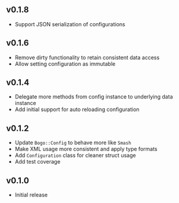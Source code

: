 ## v0.1.8
* Support JSON serialization of configurations

## v0.1.6
* Remove dirty functionality to retain consistent data access
* Allow setting configuration as immutable

## v0.1.4
* Delegate more methods from config instance to underlying data instance
* Add initial support for auto reloading configuration

## v0.1.2
* Update `Bogo::Config` to behave more like `Smash`
* Make XML usage more consistent and apply type formats
* Add `Configuration` class for cleaner struct usage
* Add test coverage

## v0.1.0
* Initial release

